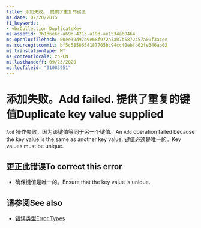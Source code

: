 ```yaml
---
title: 添加失败。 提供了重复的键值
ms.date: 07/20/2015
f1_keywords:
- vbrCollection_DuplicateKey
ms.assetid: 7b1d6e6c-a69d-4713-a19d-ae1534a60464
ms.openlocfilehash: 00ee39d97b9e68f972a7a07b5872457a09f3acee
ms.sourcegitcommit: bf5c5850654187705bc94cc40ebfb62fe346ab02
ms.translationtype: MT
ms.contentlocale: zh-CN
ms.lasthandoff: 09/23/2020
ms.locfileid: "91083951"
---
```

# <a name="add-failed-duplicate-key-value-supplied"></a><span data-ttu-id="0b50c-103">添加失败。</span><span class="sxs-lookup"><span data-stu-id="0b50c-103">Add failed.</span></span> <span data-ttu-id="0b50c-104">提供了重复的键值</span><span class="sxs-lookup"><span data-stu-id="0b50c-104">Duplicate key value supplied</span></span>

<span data-ttu-id="0b50c-105">`Add` 操作失败，因为该键值等同于另一个键值。</span><span class="sxs-lookup"><span data-stu-id="0b50c-105">An `Add` operation failed because the key value is the same as another key value.</span></span> <span data-ttu-id="0b50c-106">键值必须是唯一的。</span><span class="sxs-lookup"><span data-stu-id="0b50c-106">Key values must be unique.</span></span>  
  
## <a name="to-correct-this-error"></a><span data-ttu-id="0b50c-107">更正此错误</span><span class="sxs-lookup"><span data-stu-id="0b50c-107">To correct this error</span></span>  
  
- <span data-ttu-id="0b50c-108">确保键值是唯一的。</span><span class="sxs-lookup"><span data-stu-id="0b50c-108">Ensure that the key value is unique.</span></span>  
  
## <a name="see-also"></a><span data-ttu-id="0b50c-109">请参阅</span><span class="sxs-lookup"><span data-stu-id="0b50c-109">See also</span></span>

- [<span data-ttu-id="0b50c-110">错误类型</span><span class="sxs-lookup"><span data-stu-id="0b50c-110">Error Types</span></span>](../programming-guide/language-features/error-types.md)
